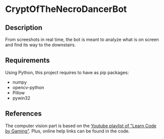 # CryptOfTheNecroDancerBot

## Description

From screeshots in real time, the bot is meant to analyze what is on screen and find its way to the downstairs.

## Requirements

Using Python, this project requires to have as pip packages:
- numpy
- opencv-python
- Pillow
- pywin32

## References

The computer vision part is based on the [Youtube playlist of "Learn Code by Gaming"](https://youtube.com/playlist?list=PL1m2M8LQlzfKtkKq2lK5xko4X-8EZzFPI).
Plus, online help links can be found in the code.